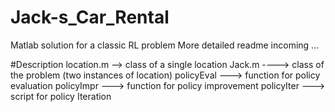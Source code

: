 # Jack-s_Car_Rental
Matlab solution for a classic RL problem
More detailed readme incoming ...

#Description
location.m --> class of a single location
Jack.m ----> class of the problem (two instances of location)
policyEval ---> function for policy evaluation
policyImpr ---> function for policy improvement
policyIter ---> script for policy Iteration

